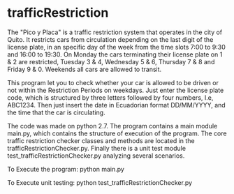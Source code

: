 # trafficRestriction
The "Pico y Placa" is a traffic restriction system that operates in the city of Quito. It restricts cars from circulation depending on the last digit of the license plate, in an specific day of the week from the time slots 7:00 to 9:30 and 16:00 to 19:30. On Monday the cars terminating their license plate on 1 & 2 are restricted, Tuesday 3 & 4, Wednesday 5 & 6, Thursday 7 & 8 and Friday 9 & 0. Weekends all cars are allowed to transit.

This program let you to check whether your car is allowed to be driven or not within the Restriction Periods on weekdays.
Just enter the license plate code, which is structured by three letters followed by four numbers, I.e, ABC1234. Then just insert the date in Ecuadorian format DD/MM/YYYY, and the time that the car is circulating.

The code was made on python 2.7.
The program contains a main module main.py, which contains the structure of execution of the program.
The core traffic restriction checker classes and methods are located in the trafficRestrictionChecker.py.
Finally there is a unit test module test_trafficRestrictionChecker.py analyzing several scenarios.

To Execute the program:
  python main.py
 
To Execute unit testing:
  python test_trafficRestrictionChecker.py